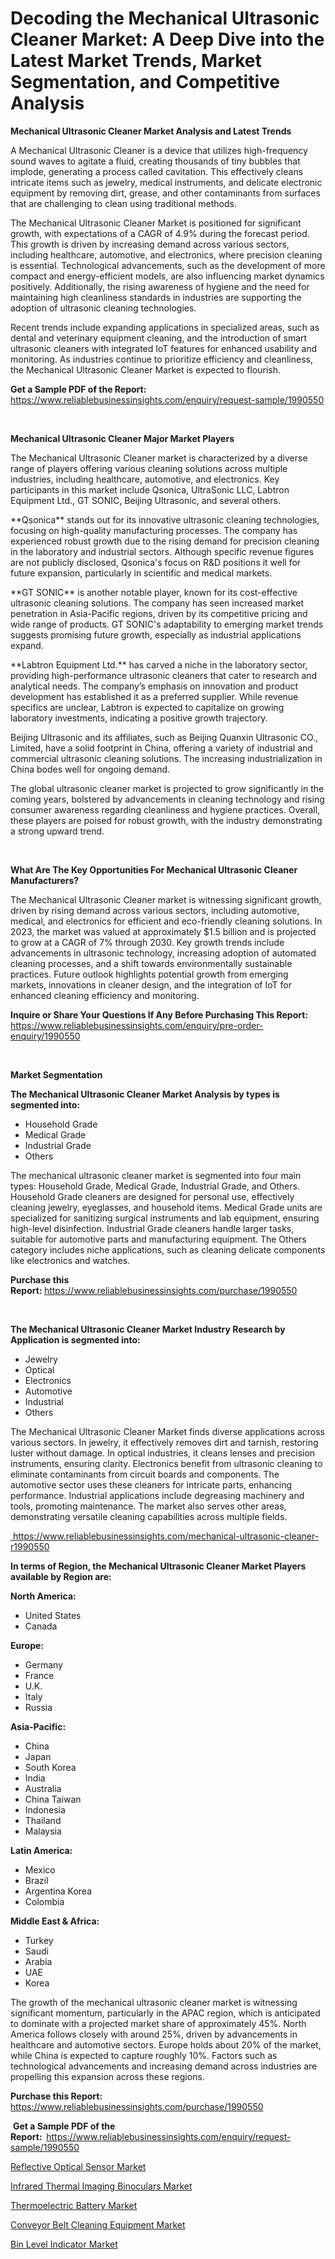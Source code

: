 <p><h1>Decoding the Mechanical Ultrasonic Cleaner Market: A Deep Dive into the Latest Market Trends, Market Segmentation, and Competitive Analysis</h1></p><p><strong>Mechanical Ultrasonic Cleaner Market Analysis and Latest Trends</strong></p>
<p><p>A Mechanical Ultrasonic Cleaner is a device that utilizes high-frequency sound waves to agitate a fluid, creating thousands of tiny bubbles that implode, generating a process called cavitation. This effectively cleans intricate items such as jewelry, medical instruments, and delicate electronic equipment by removing dirt, grease, and other contaminants from surfaces that are challenging to clean using traditional methods.</p><p>The Mechanical Ultrasonic Cleaner Market is positioned for significant growth, with expectations of a CAGR of 4.9% during the forecast period. This growth is driven by increasing demand across various sectors, including healthcare, automotive, and electronics, where precision cleaning is essential. Technological advancements, such as the development of more compact and energy-efficient models, are also influencing market dynamics positively. Additionally, the rising awareness of hygiene and the need for maintaining high cleanliness standards in industries are supporting the adoption of ultrasonic cleaning technologies. </p><p>Recent trends include expanding applications in specialized areas, such as dental and veterinary equipment cleaning, and the introduction of smart ultrasonic cleaners with integrated IoT features for enhanced usability and monitoring. As industries continue to prioritize efficiency and cleanliness, the Mechanical Ultrasonic Cleaner Market is expected to flourish.</p></p>
<p><strong>Get a Sample PDF of the Report:&nbsp;</strong> <a href="https://www.reliablebusinessinsights.com/enquiry/request-sample/1990550?utm_campaign=950&utm_medium=2&utm_source=Github&utm_content=ia&utm_term=20022025&utm_id=mechanical-ultrasonic-cleaner">https://www.reliablebusinessinsights.com/enquiry/request-sample/1990550</a></p>
<p>&nbsp;</p>
<p><strong>Mechanical Ultrasonic Cleaner Major Market Players</strong></p>
<p><p>The Mechanical Ultrasonic Cleaner market is characterized by a diverse range of players offering various cleaning solutions across multiple industries, including healthcare, automotive, and electronics. Key participants in this market include Qsonica, UltraSonic LLC, Labtron Equipment Ltd., GT SONIC, Beijing Ultrasonic, and several others.</p><p>**Qsonica** stands out for its innovative ultrasonic cleaning technologies, focusing on high-quality manufacturing processes. The company has experienced robust growth due to the rising demand for precision cleaning in the laboratory and industrial sectors. Although specific revenue figures are not publicly disclosed, Qsonica's focus on R&D positions it well for future expansion, particularly in scientific and medical markets.</p><p>**GT SONIC** is another notable player, known for its cost-effective ultrasonic cleaning solutions. The company has seen increased market penetration in Asia-Pacific regions, driven by its competitive pricing and wide range of products. GT SONIC's adaptability to emerging market trends suggests promising future growth, especially as industrial applications expand.</p><p>**Labtron Equipment Ltd.** has carved a niche in the laboratory sector, providing high-performance ultrasonic cleaners that cater to research and analytical needs. The company’s emphasis on innovation and product development has established it as a preferred supplier. While revenue specifics are unclear, Labtron is expected to capitalize on growing laboratory investments, indicating a positive growth trajectory.</p><p>Beijing Ultrasonic and its affiliates, such as Beijing Quanxin Ultrasonic CO., Limited, have a solid footprint in China, offering a variety of industrial and commercial ultrasonic cleaning solutions. The increasing industrialization in China bodes well for ongoing demand.</p><p>The global ultrasonic cleaner market is projected to grow significantly in the coming years, bolstered by advancements in cleaning technology and rising consumer awareness regarding cleanliness and hygiene practices. Overall, these players are poised for robust growth, with the industry demonstrating a strong upward trend.</p></p>
<p>&nbsp;</p>
<p><strong>What Are The Key Opportunities For Mechanical Ultrasonic Cleaner Manufacturers?</strong></p>
<p><p>The Mechanical Ultrasonic Cleaner market is witnessing significant growth, driven by rising demand across various sectors, including automotive, medical, and electronics for efficient and eco-friendly cleaning solutions. In 2023, the market was valued at approximately $1.5 billion and is projected to grow at a CAGR of 7% through 2030. Key growth trends include advancements in ultrasonic technology, increasing adoption of automated cleaning processes, and a shift towards environmentally sustainable practices. Future outlook highlights potential growth from emerging markets, innovations in cleaner design, and the integration of IoT for enhanced cleaning efficiency and monitoring.</p></p>
<p><strong>Inquire or Share Your Questions If Any Before Purchasing This Report:</strong> <a href="https://www.reliablebusinessinsights.com/enquiry/pre-order-enquiry/1990550?utm_campaign=950&utm_medium=2&utm_source=Github&utm_content=ia&utm_term=20022025&utm_id=mechanical-ultrasonic-cleaner">https://www.reliablebusinessinsights.com/enquiry/pre-order-enquiry/1990550</a></p>
<p>&nbsp;</p>
<p><strong>Market Segmentation</strong></p>
<p><strong>The Mechanical Ultrasonic Cleaner Market Analysis by types is segmented into:</strong></p>
<p><ul><li>Household Grade</li><li>Medical Grade</li><li>Industrial Grade</li><li>Others</li></ul></p>
<p><p>The mechanical ultrasonic cleaner market is segmented into four main types: Household Grade, Medical Grade, Industrial Grade, and Others. Household Grade cleaners are designed for personal use, effectively cleaning jewelry, eyeglasses, and household items. Medical Grade units are specialized for sanitizing surgical instruments and lab equipment, ensuring high-level disinfection. Industrial Grade cleaners handle larger tasks, suitable for automotive parts and manufacturing equipment. The Others category includes niche applications, such as cleaning delicate components like electronics and watches.</p></p>
<p><strong>Purchase this Report:&nbsp;</strong><a href="https://www.reliablebusinessinsights.com/purchase/1990550?utm_campaign=950&utm_medium=2&utm_source=Github&utm_content=ia&utm_term=20022025&utm_id=mechanical-ultrasonic-cleaner">https://www.reliablebusinessinsights.com/purchase/1990550</a></p>
<p>&nbsp;</p>
<p><strong>The Mechanical Ultrasonic Cleaner Market Industry Research by Application is segmented into:</strong></p>
<p><ul><li>Jewelry</li><li>Optical</li><li>Electronics</li><li>Automotive</li><li>Industrial</li><li>Others</li></ul></p>
<p><p>The Mechanical Ultrasonic Cleaner Market finds diverse applications across various sectors. In jewelry, it effectively removes dirt and tarnish, restoring luster without damage. In optical industries, it cleans lenses and precision instruments, ensuring clarity. Electronics benefit from ultrasonic cleaning to eliminate contaminants from circuit boards and components. The automotive sector uses these cleaners for intricate parts, enhancing performance. Industrial applications include degreasing machinery and tools, promoting maintenance. The market also serves other areas, demonstrating versatile cleaning capabilities across multiple fields.</p></p>
<p><a href="https://www.reliablebusinessinsights.com/mechanical-ultrasonic-cleaner-r1990550?utm_campaign=950&utm_medium=2&utm_source=Github&utm_content=ia&utm_term=20022025&utm_id=mechanical-ultrasonic-cleaner">&nbsp;https://www.reliablebusinessinsights.com/mechanical-ultrasonic-cleaner-r1990550</a></p>
<p><strong>In terms of Region, the Mechanical Ultrasonic Cleaner Market Players available by Region are:</strong></p>
<p>
    <p> <strong> North America: </strong>
        <ul>
            <li>United States</li>
            <li>Canada</li>
        </ul>
        </p> 
    <p> <strong> Europe: </strong>
        <ul>
            <li>Germany</li>
            <li>France</li>
            <li>U.K.</li>
            <li>Italy</li>
            <li>Russia</li>
        </ul>
        </p> 
    <p> <strong> Asia-Pacific: </strong>
        <ul>
            <li>China</li>
            <li>Japan</li>
            <li>South Korea</li>
            <li>India</li>
            <li>Australia</li>
            <li>China Taiwan</li>
            <li>Indonesia</li>
            <li>Thailand</li>
            <li>Malaysia</li>
        </ul>
        </p> 
    <p> <strong> Latin America: </strong>
        <ul>
            <li>Mexico</li>
            <li>Brazil</li>
            <li>Argentina Korea</li>
            <li>Colombia</li>
        </ul>
        </p> 
    <p> <strong> Middle East & Africa: </strong>
        <ul>
            <li>Turkey</li>
            <li>Saudi</li>
            <li>Arabia</li>
            <li>UAE</li>
            <li>Korea</li>
        </ul>
    </p>
    </p>
<p><p>The growth of the mechanical ultrasonic cleaner market is witnessing significant momentum, particularly in the APAC region, which is anticipated to dominate with a projected market share of approximately 45%. North America follows closely with around 25%, driven by advancements in healthcare and automotive sectors. Europe holds about 20% of the market, while China is expected to capture roughly 10%. Factors such as technological advancements and increasing demand across industries are propelling this expansion across these regions.</p></p>
<p><strong>Purchase this Report: </strong><a href="https://www.reliablebusinessinsights.com/purchase/1990550?utm_campaign=950&utm_medium=2&utm_source=Github&utm_content=ia&utm_term=20022025&utm_id=mechanical-ultrasonic-cleaner">https://www.reliablebusinessinsights.com/purchase/1990550</a></p>
<p>&nbsp;<strong>Get a Sample PDF of the Report:&nbsp;&nbsp;</strong><a href="https://www.reliablebusinessinsights.com/enquiry/request-sample/1990550?utm_campaign=950&utm_medium=2&utm_source=Github&utm_content=ia&utm_term=20022025&utm_id=mechanical-ultrasonic-cleaner">https://www.reliablebusinessinsights.com/enquiry/request-sample/1990550</a></p>
<p><strong></strong></p>
<p><p><a href="https://github.com/zsibaqalia/Market-Research-Report-List-1/blob/main/reflective-optical-sensor-market.md?utm_campaign=950&utm_medium=2&utm_source=Github&utm_content=ia&utm_term=20022025&utm_id=mechanical-ultrasonic-cleaner">Reflective Optical Sensor Market</a></p><p><a href="https://github.com/fendtdjunawo/Market-Research-Report-List-1/blob/main/infrared-thermal-imaging-binoculars-market.md?utm_campaign=950&utm_medium=2&utm_source=Github&utm_content=ia&utm_term=20022025&utm_id=mechanical-ultrasonic-cleaner">Infrared Thermal Imaging Binoculars Market</a></p><p><a href="https://github.com/scalocassoj6/Market-Research-Report-List-1/blob/main/thermoelectric-battery-market.md?utm_campaign=950&utm_medium=2&utm_source=Github&utm_content=ia&utm_term=20022025&utm_id=mechanical-ultrasonic-cleaner">Thermoelectric Battery Market</a></p><p><a href="https://github.com/kovasovitzzg/Market-Research-Report-List-1/blob/main/conveyor-belt-cleaning-equipment-market.md?utm_campaign=950&utm_medium=2&utm_source=Github&utm_content=ia&utm_term=20022025&utm_id=mechanical-ultrasonic-cleaner">Conveyor Belt Cleaning Equipment Market</a></p><p><a href="https://github.com/palenjeppecd/Market-Research-Report-List-1/blob/main/bin-level-indicator-market.md?utm_campaign=950&utm_medium=2&utm_source=Github&utm_content=ia&utm_term=20022025&utm_id=mechanical-ultrasonic-cleaner">Bin Level Indicator Market</a></p></p>